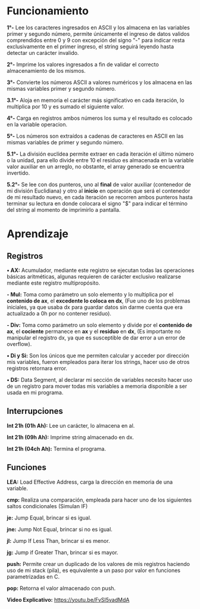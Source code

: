 # **Funcionamiento**

**1°-** Lee los caracteres ingresados en ASCII y los almacena en las variables primer y segundo número, permite únicamente el ingreso de datos validos comprendidos entre 0 y 9 con excepción del signo "-" para indicar resta exclusivamente en el primer ingreso, el string seguirá leyendo hasta detectar un carácter invalido.

**2°-** Imprime los valores ingresados a fin de validar el correcto almacenamiento de los mismos.

**3°-** Convierte los números ASCII a valores numéricos y los almacena en las mismas variables primer y segundo número.
   
**3.1°-** Aloja en memoria el carácter más significativo en cada iteración, lo multiplica por 10 y es sumado el siguiente valor.
   
**4°-** Carga en registros ambos números los suma y el resultado es colocado en la variable operacion.

**5°-** Los números son extraídos a cadenas de caracteres en ASCII en las mismas variables de primer y segundo número.

**5.1°-** La división euclídea permite extraer en cada iteración el último número o la unidad, para ello divide entre 10 el residuo es almacenada en la variable valor auxiliar en un arreglo, no obstante, el array generado se encuentra invertido.

**5.2°-** Se lee con dos punteros, uno al **final** de valor auxiliar (contenedor de mi división Euclidiana) y otro al **inicio** en operación que será el contenedor de mi resultado nuevo, en cada iteración se recorren ambos punteros hasta terminar su lectura en donde colocara el signo "$" para indicar el término del string al momento de imprimirlo a pantalla.

# **Aprendizaje**

## **Registros**

**• AX:** Acumulador, mediante este registro se ejecutan todas las operaciones básicas aritméticas, algunas requieren de carácter exclusivo realizarse mediante este registro multipropósito.

**- Mul:** Toma como parámetro un solo elemento y lo multiplica por el **contenido de ax**, el **excedente lo coloca en dx**, (Fue uno de los problemas iniciales, ya que usaba dx para guardar datos sin darme cuenta que era actualizado a 0h por no contener residuo).

**- Div:** Toma como parámetro un solo elemento y divide por el **contenido de ax**, el **cociente** permanece en **ax** y el **residuo** en **dx**, (Es importante no manipular el registro dx, ya que es susceptible de dar error a un error de overflow).

**• Di y Si:** Son los únicos que me permiten calcular y acceder por dirección mis variables, fueron empleados para iterar los strings, hacer uso de otros registros retornara error.

**• DS:** Data Segment, al declarar mi sección de variables necesito hacer uso de un registro para mover todas mis variables a memoria disponible a ser usada en mi programa.

## **Interrupciones**

**Int 21h (01h Ah):** Lee un carácter, lo almacena en al.

**Int 21h (09h Ah):** Imprime string almacenado en dx.

**Int 21h (04ch Ah):** Termina el programa.

## **Funciones**

**LEA:** Load Effective Address, carga la dirección en memoria de una variable.

**cmp:** Realiza una comparación, empleada para hacer uno de los siguientes saltos condicionales (Simulan IF)

**je:** Jump Equal, brincar si es igual.

**jne:** Jump Not Equal, brincar si no es igual.

**jl:** Jump If Less Than, brincar si es menor.

**jg:** Jump if Greater Than, brincar si es mayor.

**push:** Permite crear un duplicado de los valores de mis registros haciendo uso de mi stack (pila), es equivalente a un paso por valor en funciones parametrizadas en C.

**pop:** Retorna el valor almacenado con push.

**Video Explicativo:** https://youtu.be/FvSI5vadMdA
